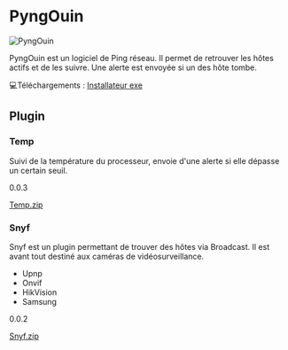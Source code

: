 # PyngOuin

![PyngOuin](https://prog.dynag.co/PyngOuin/logoP50.png "PyngOuin")

PyngOuin est un logiciel de Ping réseau.
Il permet de retrouver les hôtes actifs et de les suivre. Une alerte est envoyée si un des hôte tombe.

:computer:Téléchargements : 
[Installateur exe](https://prog.dynag.co/PyngOuin/PyngOuin%20Setup.exe)


## Plugin
### Temp
Suivi de la température du processeur, envoie d'une alerte si elle dépasse un certain seuil.

0.0.3

[Temp.zip](https://prog.dynag.co/PyngOuin/plugin/Temp.zip)
### Snyf
Snyf est un plugin permettant de trouver des hôtes via Broadcast. Il est avant tout destiné aux caméras de vidéosurveillance.
* Upnp
* Onvif
* HikVision
* Samsung

0.0.2

[Snyf.zip](https://prog.dynag.co/PyngOuin/plugin/Snyf.zip)
